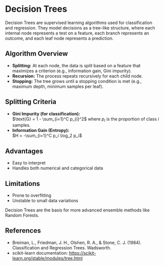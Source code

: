 # Decision Trees

Decision Trees are supervised learning algorithms used for classification and regression. They model decisions as a tree-like structure, where each internal node represents a test on a feature, each branch represents an outcome, and each leaf node represents a prediction.

## Algorithm Overview
- **Splitting:** At each node, the data is split based on a feature that maximizes a criterion (e.g., information gain, Gini impurity).
- **Recursion:** The process repeats recursively for each child node.
- **Stopping:** The tree grows until a stopping condition is met (e.g., maximum depth, minimum samples per leaf).

## Splitting Criteria
- **Gini Impurity (for classification):** \
$\text{G} = 1 - \sum_{i=1}^C p_{i}^2$
  where $p_i$ is the proportion of class $i$ samples.
- **Information Gain (Entropy):** \
$H = -\sum_{i=1}^C p_i \log_2 p_i$

## Advantages
- Easy to interpret
- Handles both numerical and categorical data

## Limitations
- Prone to overfitting
- Unstable to small data variations

Decision Trees are the basis for more advanced ensemble methods like Random Forests.

## References
- Breiman, L., Friedman, J. H., Olshen, R. A., & Stone, C. J. (1984). Classification and Regression Trees. Wadsworth.
- scikit-learn documentation: https://scikit-learn.org/stable/modules/tree.html
